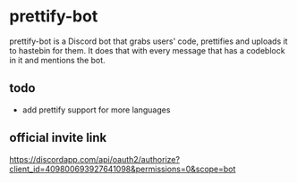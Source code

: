 # prettify-bot

prettify-bot is a Discord bot that grabs users' code, prettifies and uploads it to hastebin for them. It does that with every message that has a codeblock in it and mentions the bot.

## todo

* add prettify support for more languages

## official invite link

https://discordapp.com/api/oauth2/authorize?client_id=409800693927641098&permissions=0&scope=bot